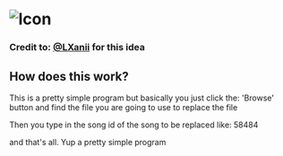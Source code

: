 # ![Icon](https://imgur.com/G81NLyz)
### Credit to: [@LXanii](https://www.github.com/LXanii) for this idea

## How does this work?
This is a pretty simple program but basically you just click the: 'Browse' button and find the file you are going to use to replace the file

Then you type in the song id of the song to be replaced like: 58484

and that's all. Yup a pretty simple program
